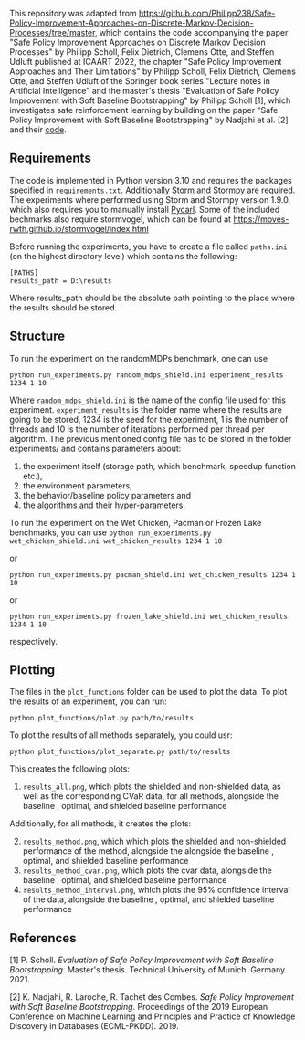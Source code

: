 This repository was adapted from https://github.com/Philipp238/Safe-Policy-Improvement-Approaches-on-Discrete-Markov-Decision-Processes/tree/master, which contains the code accompanying the paper "Safe Policy Improvement Approaches on Discrete Markov Decision Processes" by Philipp Scholl, Felix Dietrich, Clemens Otte, and Steffen Udluft published at ICAART 2022, the chapter "Safe Policy Improvement Approaches and Their Limitations" by Philipp Scholl, Felix Dietrich, Clemens Otte, and Steffen Udluft of the Springer book series "Lecture notes in Artificial Intelligence" and the master's thesis "Evaluation of Safe Policy Improvement with Soft Baseline Bootstrapping" by Philipp Scholl [1], which 
investigates safe reinforcement learning
by building on the paper "Safe Policy Improvement with Soft Baseline Bootstrapping" by Nadjahi 
et al. [2] and their [code](https://github.com/RomainLaroche/SPIBB).

## Requirements
The code is implemented in Python version 3.10 and requires the packages specified in ``requirements.txt``. Additionally [Storm](https://www.stormchecker.org/documentation/obtain-storm/build.html) and [Stormpy](https://github.com/moves-rwth/stormpy) are required. 
The experiments where performed using Storm and Stormpy version 1.9.0, which also requires you to manually install [Pycarl](https://moves-rwth.github.io/pycarl/index.html).
Some of the included bechmarks also require stormvogel, which can be found at https://moves-rwth.github.io/stormvogel/index.html

Before running the experiments, you
have to create a file called `paths.ini` (on the highest directory level) which contains the following:
````
[PATHS]
results_path = D:\results
````
Where results_path should be the absolute path pointing to the place where the results should be stored.

## Structure
To run the experiment on the randomMDPs benchmark, one can use 

`python run_experiments.py random_mdps_shield.ini experiment_results 1234 1 10`  


Where `random_mdps_shield.ini` is the name of the config file used for this experiment. `experiment_results` is the folder name where the results are going to be stored, 1234 is the seed for the experiment, 1 is the number of threads and 10 is the number of iterations performed per thread per algorithm. The previous mentioned config file has to be stored in the folder experiments/ and contains parameters about:

1. the experiment itself (storage path, which benchmark, speedup function etc.),
2. the environment parameters,
3. the behavior/baseline policy parameters and
4. the algorithms and their hyper-parameters.

To run the experiment on the Wet Chicken, Pacman or Frozen Lake benchmarks, you can use
`python run_experiments.py wet_chicken_shield.ini wet_chicken_results 1234 1 10` 

or

`python run_experiments.py pacman_shield.ini wet_chicken_results 1234 1 10` 

or

`python run_experiments.py frozen_lake_shield.ini wet_chicken_results 1234 1 10` 

respectively.

## Plotting
The files in the `plot_functions` folder can be used to plot the data.
To plot the results of an experiment, you can run:

`python plot_functions/plot.py path/to/results`

To plot the results of all methods separately, you could usr:

`python plot_functions/plot_separate.py path/to/results`

This creates the following plots:

1. `results_all.png`, which plots the shielded and non-shielded data, as well as the corresponding CVaR data, for all methods, alongside the  baseline , optimal, and shielded baseline performance

Additionally, for all methods, it creates the plots:

2. `results_method.png`, which which plots the shielded and non-shielded performance of the method, alongside the alongside the  baseline , optimal, and shielded baseline performance
3. `results_method_cvar.png`, which plots the cvar data, alongside the  baseline , optimal, and shielded baseline performance
4. `results_method_interval.png`, which plots the 95% confidence interval of the data, alongside the  baseline , optimal, and shielded baseline performance

## References

[1] P. Scholl. *Evaluation of Safe Policy Improvement with Soft Baseline Bootstrapping*. Master's thesis. Technical University of Munich. Germany. 2021.

[2] K. Nadjahi, R. Laroche, R. Tachet des Combes. *Safe
			Policy Improvement with Soft Baseline Bootstrapping*. Proceedings of the 2019
		European Conference on Machine Learning and Principles and Practice of Knowledge
		Discovery in Databases (ECML-PKDD). 2019.
		